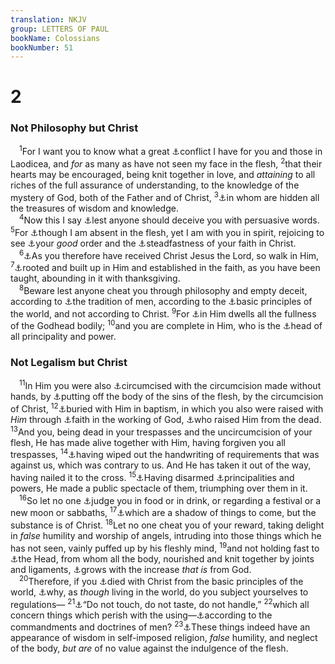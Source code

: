 ```yaml
---
translation: NKJV
group: LETTERS OF PAUL
bookName: Colossians 
bookNumber: 51
---
```


<div class="title"><h1>2</h1><h3>Not Philosophy but Christ</h3></div>
<span class="verse co_2_1"> <sup>1</sup>For I want you to know what a great <a data-toggle="tooltip" data-placement="bottom" title="Phil. 1:30; Col. 1:29; 4:12; 1 Thess. 2:2">⚓</a>conflict I have for you and those in Laodicea, and <i>for</i> as many as have not seen my face in the flesh, </span>
<span class="verse co_2_2"><sup>2</sup>that their hearts may be encouraged, being knit together in love, and <i>attaining</i> to all riches of the full assurance of understanding, to the knowledge of the mystery of God, both of the Father and of Christ, </span>
<span class="verse co_2_3"><sup>3</sup><a data-toggle="tooltip" data-placement="bottom" title="1 Cor. 1:24, 30">⚓</a>in whom are hidden all the treasures of wisdom and knowledge.<br/></span>
<span class="verse co_2_4"> <sup>4</sup>Now this I say <a data-toggle="tooltip" data-placement="bottom" title="Rom. 16:18; 2 Cor. 11:13; Eph. 4:14; 5:6">⚓</a>lest anyone should deceive you with persuasive words. </span>
<span class="verse co_2_5"><sup>5</sup>For <a data-toggle="tooltip" data-placement="bottom" title="1 Thess. 2:17">⚓</a>though I am absent in the flesh, yet I am with you in spirit, rejoicing to see <a data-toggle="tooltip" data-placement="bottom" title="1 Cor. 14:40">⚓</a>your <i>good</i> order and the <a data-toggle="tooltip" data-placement="bottom" title="1 Pet. 5:9">⚓</a>steadfastness of your faith in Christ.<br/></span>
<span class="verse co_2_6"> <sup>6</sup><a data-toggle="tooltip" data-placement="bottom" title="1 Thess. 4:1">⚓</a>As you therefore have received Christ Jesus the Lord, so walk in Him, </span>
<span class="verse co_2_7"><sup>7</sup><a data-toggle="tooltip" data-placement="bottom" title="Eph. 2:21">⚓</a>rooted and built up in Him and established in the faith, as you have been taught, abounding in it with thanksgiving.<br/></span>
<span class="verse co_2_8"> <sup>8</sup>Beware lest anyone cheat you through philosophy and empty deceit, according to <a data-toggle="tooltip" data-placement="bottom" title="Gal. 1:14">⚓</a>the tradition of men, according to the <a data-toggle="tooltip" data-placement="bottom" title="Gal. 4:3, 9, 10; Col. 2:20">⚓</a>basic principles of the world, and not according to Christ. </span>
<span class="verse co_2_9"><sup>9</sup>For <a data-toggle="tooltip" data-placement="bottom" title="(John 1:14); Col. 1:19">⚓</a>in Him dwells all the fullness of the Godhead bodily; </span>
<span class="verse co_2_10"><sup>10</sup>and you are complete in Him, who is the <a data-toggle="tooltip" data-placement="bottom" title="(Eph. 1:20, 21; 1 Pet. 3:22)">⚓</a>head of all principality and power.<br/></span>
<div class="title"><h3>Not Legalism but Christ</h3></div>
<span class="verse co_2_11"> <sup>11</sup>In Him you were also <a data-toggle="tooltip" data-placement="bottom" title="Deut. 10:16">⚓</a>circumcised with the circumcision made without hands, by <a data-toggle="tooltip" data-placement="bottom" title="Rom. 6:6; 7:24; Gal. 5:24; Col. 3:5">⚓</a>putting off the body of the sins of the flesh, by the circumcision of Christ, </span>
<span class="verse co_2_12"><sup>12</sup><a data-toggle="tooltip" data-placement="bottom" title="Rom. 6:4">⚓</a>buried with Him in baptism, in which you also were raised with <i>Him</i> through <a data-toggle="tooltip" data-placement="bottom" title="Eph. 1:19, 20">⚓</a>faith in the working of God, <a data-toggle="tooltip" data-placement="bottom" title="Acts 2:24">⚓</a>who raised Him from the dead. </span>
<span class="verse co_2_13"><sup>13</sup>And you, being dead in your trespasses and the uncircumcision of your flesh, He has made alive together with Him, having forgiven you all trespasses, </span>
<span class="verse co_2_14"><sup>14</sup><a data-toggle="tooltip" data-placement="bottom" title="(Eph. 2:15, 16); Col. 2:20">⚓</a>having wiped out the handwriting of requirements that was against us, which was contrary to us. And He has taken it out of the way, having nailed it to the cross. </span>
<span class="verse co_2_15"><sup>15</sup><a data-toggle="tooltip" data-placement="bottom" title="(Is. 53:12; Heb. 2:14)">⚓</a>Having disarmed <a data-toggle="tooltip" data-placement="bottom" title="Eph. 6:12">⚓</a>principalities and powers, He made a public spectacle of them, triumphing over them in it.<br/></span>
<span class="verse co_2_16"> <sup>16</sup>So let no one <a data-toggle="tooltip" data-placement="bottom" title="Rom. 14:3">⚓</a>judge you in food or in drink, or regarding a festival or a new moon or sabbaths, </span>
<span class="verse co_2_17"><sup>17</sup><a data-toggle="tooltip" data-placement="bottom" title="Heb. 8:5; 10:1">⚓</a>which are a shadow of things to come, but the substance is of Christ. </span>
<span class="verse co_2_18"><sup>18</sup>Let no one cheat you of your reward, taking delight in <i>false</i> humility and worship of angels, intruding into those things which he has not seen, vainly puffed up by his fleshly mind, </span>
<span class="verse co_2_19"><sup>19</sup>and not holding fast to <a data-toggle="tooltip" data-placement="bottom" title="Eph. 4:15">⚓</a>the Head, from whom all the body, nourished and knit together by joints and ligaments, <a data-toggle="tooltip" data-placement="bottom" title="Eph. 1:23; 4:16">⚓</a>grows with the increase <i>that</i> <i>is</i> from God.<br/></span>
<span class="verse co_2_20"> <sup>20</sup>Therefore, if you <a data-toggle="tooltip" data-placement="bottom" title="Rom. 6:2–5">⚓</a>died with Christ from the basic principles of the world, <a data-toggle="tooltip" data-placement="bottom" title="Gal. 4:3, 9">⚓</a>why, as <i>though</i> living in the world, do you subject yourselves to regulations—</span>
<span class="verse co_2_21"><sup>21</sup><a data-toggle="tooltip" data-placement="bottom" title="1 Tim. 4:3">⚓</a>“Do not touch, do not taste, do not handle,” </span>
<span class="verse co_2_22"><sup>22</sup>which all concern things which perish with the using—<a data-toggle="tooltip" data-placement="bottom" title="Is. 29:13; Matt. 15:9; Titus 1:14">⚓</a>according to the commandments and doctrines of men? </span>
<span class="verse co_2_23"><sup>23</sup><a data-toggle="tooltip" data-placement="bottom" title="Rom. 13:14; 1 Tim. 4:8">⚓</a>These things indeed have an appearance of wisdom in self-imposed religion, <i>false</i> humility, and neglect of the body, <i>but</i> <i>are</i> of no value against the indulgence of the flesh.<br/></span>
